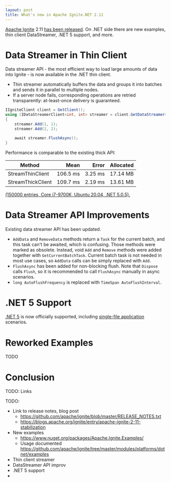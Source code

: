 ```yaml
---
layout: post
title: What's new in Apache Ignite.NET 2.11
---
```


[Apache Ignite](https://ignite.apache.org/) 2.11 [has been released](https://blogs.apache.org/ignite/entry/apache-ignite-2-11-stabilization).
On .NET side there are new examples, thin client DataStreamer, .NET 5 support, and more.

# Data Streamer in Thin Client

Data streamer API - the most efficient way to load large amounts of data into Ignite - is now available in the .NET thin client. 

* Thin streamer automatically buffers the data and groups it into batches and sends it in parallel to multiple nodes.
* If a server node fails, corresponding operations are retried transparently: at-least-once delivery is guaranteed.

```cs
IIgniteClient client = GetClient();
using (IDataStreamerClient<int, int> streamer = client.GetDataStreamer<int, int>("my-cache"))
{
    streamer.Add(1, 1);
    streamer.Add(2, 2);    

    await streamer.FlushAsync();
}
```

Performance is comparable to the existing thick API:

|            Method |     Mean |   Error | Allocated |
|------------------ |---------:|--------:|----------:|
|  StreamThinClient | 106.5 ms | 3.25 ms |  17.14 MB |
| StreamThickClient | 109.7 ms | 2.19 ms |  13.61 MB |

[(150000 entries, Core i7-9700K, Ubuntu 20.04, .NET 5.0.5).](https://github.com/apache/ignite/blob/850f9bf788de593762184f33420656a890660e2a/modules/platforms/dotnet/Apache.Ignite.BenchmarkDotNet/ThinClient/ThinClientDataStreamerBenchmark.cs)

# Data Streamer API Improvements

Existing data streamer API has been updated. 

* `AddData` and `RemoveData` methods return a `Task` for the current batch, and this task can't be awaited, which is confusing.
Those methods were marked as obsolete. Instead, void `Add` and `Remove` methods were added together with `GetCurrentBatchTask`.
Current batch task is not needed in most use cases, so `AddData` calls can be simply replaced with `Add`.
* `FlushAsync` has been added for non-blocking flush. Note that `Dispose` calls `Flush`, so it is recommended to call `FlushAsync` manually in async scenarios.
* `long AutoFlushFrequency` is replaced with `TimeSpan AutoFlushInterval`.


# .NET 5 Support

[.NET 5](https://dotnet.microsoft.com/download/dotnet/5.0) is now officially supported, including [single-file application](https://docs.microsoft.com/en-us/dotnet/core/deploying/single-file) scenarios.

# Reworked Examples
TODO

# Conclusion

TODO: Links





TODO:
* Link to release notes, blog post
  * https://github.com/apache/ignite/blob/master/RELEASE_NOTES.txt
  * https://blogs.apache.org/ignite/entry/apache-ignite-2-11-stabilization  
* New examples 
  * https://www.nuget.org/packages/Apache.Ignite.Examples/
  * Usage documented https://github.com/apache/ignite/tree/master/modules/platforms/dotnet/examples
* Thin client streamer
* DataStreamer API improv
* .NET 5 support
* 
